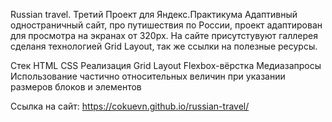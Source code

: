 Russian travel. 
Третий Проект для Яндекс.Практикума
Адаптивный одностраничный сайт, про путишествия по России, проект адаптирован для просмотра на экранах от 320px.
На сайте присутстувуют галлерея сделаня технологией Grid Layout, так же ссылки на полезные ресурсы.

Стек
HTML
CSS
Реализация
Grid Layout
Flexbox-вёрстка
Медиазапросы
Использование частично относительных величин при указании размеров блоков и элементов

Ссылка на сайт: https://cokuevn.github.io/russian-travel/
